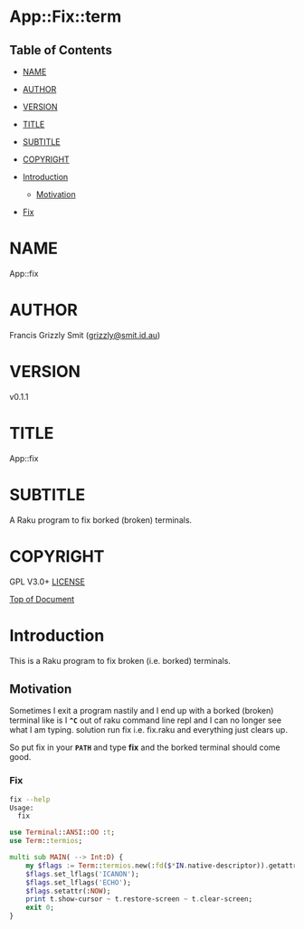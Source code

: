 App::Fix::term
==============

Table of Contents
-----------------

  * [NAME](#name)

  * [AUTHOR](#author)

  * [VERSION](#version)

  * [TITLE](#title)

  * [SUBTITLE](#subtitle)

  * [COPYRIGHT](#copyright)

  * [Introduction](#introduction)

    * [Motivation](#motivation)

  * [Fix](#fix)

NAME
====

App::fix 

AUTHOR
======

Francis Grizzly Smit (grizzly@smit.id.au)

VERSION
=======

v0.1.1

TITLE
=====

App::fix

SUBTITLE
========

A Raku program to fix borked (broken) terminals.

COPYRIGHT
=========

GPL V3.0+ [LICENSE](https://github.com/grizzlysmit/Usage-Utils/blob/main/LICENSE)

[Top of Document](#table-of-contents)

Introduction
============

This is a Raku program to fix broken (i.e. borked) terminals. 

Motivation
----------

Sometimes I exit a program nastily and I end up with a borked (broken) terminal like is I **`^C`** out of raku command line repl and I can no longer see what I am typing. solution run fix i.e. fix.raku and everything just clears up.

So put fix in your **`PATH`** and type **fix** and the borked terminal should come good.

### Fix

```bash
fix --help
Usage:
  fix
```

```raku
use Terminal::ANSI::OO :t;
use Term::termios;

multi sub MAIN( --> Int:D) {
    my $flags := Term::termios.new(:fd($*IN.native-descriptor)).getattr;
    $flags.set_lflags('ICANON');
    $flags.set_lflags('ECHO');
    $flags.setattr(:NOW);
    print t.show-cursor ~ t.restore-screen ~ t.clear-screen;
    exit 0;
}
```

